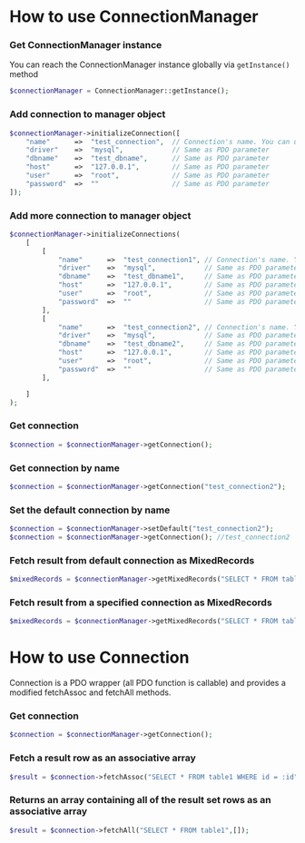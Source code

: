# How to use ConnectionManager

### Get ConnectionManager instance
You can reach the ConnectionManager instance globally via `getInstance()` method
```php
$connectionManager = ConnectionManager::getInstance();
```

### Add connection to manager object
```php
$connectionManager->initializeConnection([
    "name"      =>  "test_connection",  // Connection's name. You can use it for referring when you use more parallel connection
    "driver"    =>  "mysql",            // Same as PDO parameter
    "dbname"    =>  "test_dbname",      // Same as PDO parameter
    "host"      =>  "127.0.0.1",        // Same as PDO parameter
    "user"      =>  "root",             // Same as PDO parameter
    "password"  =>  ""                  // Same as PDO parameter
]);
```

### Add more connection to manager object
```php
$connectionManager->initializeConnections(
    [
        [
            "name"      =>  "test_connection1", // Connection's name. You can use it for referring when you use more parallel connection
            "driver"    =>  "mysql",            // Same as PDO parameter
            "dbname"    =>  "test_dbname1",     // Same as PDO parameter
            "host"      =>  "127.0.0.1",        // Same as PDO parameter
            "user"      =>  "root",             // Same as PDO parameter
            "password"  =>  ""                  // Same as PDO parameter
        ],
        [
            "name"      =>  "test_connection2", // Connection's name. You can use it for referring when you use more parallel connection
            "driver"    =>  "mysql",            // Same as PDO parameter
            "dbname"    =>  "test_dbname2",     // Same as PDO parameter
            "host"      =>  "127.0.0.1",        // Same as PDO parameter
            "user"      =>  "root",             // Same as PDO parameter
            "password"  =>  ""                  // Same as PDO parameter
        ],

    ]
);
```

### Get connection
```php
$connection = $connectionManager->getConnection();
```

### Get connection by name
```php
$connection = $connectionManager->getConnection("test_connection2");
```

### Set the default connection by name
```php
$connection = $connectionManager->setDefault("test_connection2");
$connection = $connectionManager->getConnection(); //test_connection2
```

### Fetch result from default connection as MixedRecords
```php
$mixedRecords = $connectionManager->getMixedRecords("SELECT * FROM table1");
```

### Fetch result from a specified connection as MixedRecords
```php
$mixedRecords = $connectionManager->getMixedRecords("SELECT * FROM table1",[],"test_connection2");
```

# How to use Connection

Connection is a PDO wrapper (all PDO function is callable) and provides a modified fetchAssoc and fetchAll methods.

### Get connection
```php
$connection = $connectionManager->getConnection();
```

### Fetch a result row as an associative array
```php
$result = $connection->fetchAssoc("SELECT * FROM table1 WHERE id = :id",["id" => $id]);
```

### Returns an array containing all of the result set rows as an associative array
```php
$result = $connection->fetchAll("SELECT * FROM table1",[]);
```